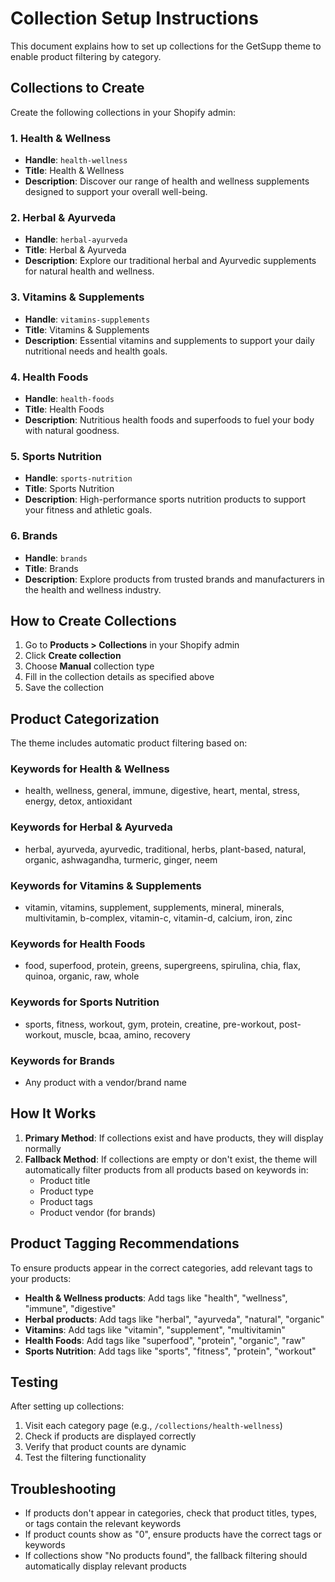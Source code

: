 # Collection Setup Instructions

This document explains how to set up collections for the GetSupp theme to enable product filtering by category.

## Collections to Create

Create the following collections in your Shopify admin:

### 1. Health & Wellness
- **Handle**: `health-wellness`
- **Title**: Health & Wellness
- **Description**: Discover our range of health and wellness supplements designed to support your overall well-being.

### 2. Herbal & Ayurveda
- **Handle**: `herbal-ayurveda`
- **Title**: Herbal & Ayurveda
- **Description**: Explore our traditional herbal and Ayurvedic supplements for natural health and wellness.

### 3. Vitamins & Supplements
- **Handle**: `vitamins-supplements`
- **Title**: Vitamins & Supplements
- **Description**: Essential vitamins and supplements to support your daily nutritional needs and health goals.

### 4. Health Foods
- **Handle**: `health-foods`
- **Title**: Health Foods
- **Description**: Nutritious health foods and superfoods to fuel your body with natural goodness.

### 5. Sports Nutrition
- **Handle**: `sports-nutrition`
- **Title**: Sports Nutrition
- **Description**: High-performance sports nutrition products to support your fitness and athletic goals.

### 6. Brands
- **Handle**: `brands`
- **Title**: Brands
- **Description**: Explore products from trusted brands and manufacturers in the health and wellness industry.

## How to Create Collections

1. Go to **Products > Collections** in your Shopify admin
2. Click **Create collection**
3. Choose **Manual** collection type
4. Fill in the collection details as specified above
5. Save the collection

## Product Categorization

The theme includes automatic product filtering based on:

### Keywords for Health & Wellness
- health, wellness, general, immune, digestive, heart, mental, stress, energy, detox, antioxidant

### Keywords for Herbal & Ayurveda
- herbal, ayurveda, ayurvedic, traditional, herbs, plant-based, natural, organic, ashwagandha, turmeric, ginger, neem

### Keywords for Vitamins & Supplements
- vitamin, vitamins, supplement, supplements, mineral, minerals, multivitamin, b-complex, vitamin-c, vitamin-d, calcium, iron, zinc

### Keywords for Health Foods
- food, superfood, protein, greens, supergreens, spirulina, chia, flax, quinoa, organic, raw, whole

### Keywords for Sports Nutrition
- sports, fitness, workout, gym, protein, creatine, pre-workout, post-workout, muscle, bcaa, amino, recovery

### Keywords for Brands
- Any product with a vendor/brand name

## How It Works

1. **Primary Method**: If collections exist and have products, they will display normally
2. **Fallback Method**: If collections are empty or don't exist, the theme will automatically filter products from all products based on keywords in:
   - Product title
   - Product type
   - Product tags
   - Product vendor (for brands)

## Product Tagging Recommendations

To ensure products appear in the correct categories, add relevant tags to your products:

- **Health & Wellness products**: Add tags like "health", "wellness", "immune", "digestive"
- **Herbal products**: Add tags like "herbal", "ayurveda", "natural", "organic"
- **Vitamins**: Add tags like "vitamin", "supplement", "multivitamin"
- **Health Foods**: Add tags like "superfood", "protein", "organic", "raw"
- **Sports Nutrition**: Add tags like "sports", "fitness", "protein", "workout"

## Testing

After setting up collections:

1. Visit each category page (e.g., `/collections/health-wellness`)
2. Check if products are displayed correctly
3. Verify that product counts are dynamic
4. Test the filtering functionality

## Troubleshooting

- If products don't appear in categories, check that product titles, types, or tags contain the relevant keywords
- If product counts show as "0", ensure products have the correct tags or keywords
- If collections show "No products found", the fallback filtering should automatically display relevant products

